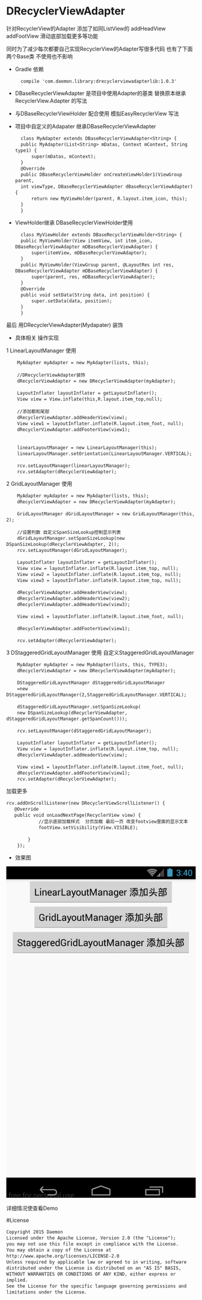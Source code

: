 # DRecyclerViewAdapter

针对RecyclerView的Adapter 
添加了如同ListView的 addHeadView  addFootView  滑动底部加载更多等功能


同时为了减少每次都要自己实现RecyclerView的Adapter写很多代码  也有了下面两个Base类 不使用也不影响

- Gradle 依赖 

		compile 'com.daemon.library:drecyclerviewadapterlib:1.0.3'	

- DBaseRecyclerViewAdapter  是项目中使用Adapter的基类  替换原本继承RecyclerView.Adapter 的写法
- 与DBaseRecyclerViewHolder 配合使用      模拟EasyRecyclerView 写法


- 项目中自定义的Adapater 继承DBaseRecyclerViewAdapter

        class MyAdapter extends DBaseRecyclerViewAdapter<String> {
        public MyAdapter(List<String> mDatas, Context mContext, String type1) {
            super(mDatas, mContext);
        }
        @Override
        public DBaseRecyclerViewHolder onCreateViewHolder1(ViewGroup parent, 
        int viewType, DBaseRecyclerViewAdapter dBaseRecyclerViewAdapter) {
            return new MyViewHolder(parent, R.layout.item_icon, this);
        }
        }


- ViewHolder继承 DBaseRecyclerViewHolder使用

        class MyViewHolder extends DBaseRecyclerViewHolder<String> {
        public MyViewHolder(View itemView, int item_icon, DBaseRecyclerViewAdapter mDBaseRecyclerViewAdapter) {
            super(itemView, mDBaseRecyclerViewAdapter);
        }
        public MyViewHolder(ViewGroup parent, @LayoutRes int res, DBaseRecyclerViewAdapter mDBaseRecyclerViewAdapter) {
            super(parent, res, mDBaseRecyclerViewAdapter);
        }
        @Override
        public void setData(String data, int position) {
            super.setData(data, position);
        }
        }

最后 用DRecyclerViewAdapter(Mydapater) 装饰



- 具体相关 操作实现 

1  LinearLayoutManager 使用  

        MyAdapter myAdapter = new MyAdapter(lists, this);
        
        //DRecyclerViewAdapter装饰
        dRecyclerViewAdapter = new DRecyclerViewAdapter(myAdapter);

        LayoutInflater layoutInflater = getLayoutInflater();
        View view = View.inflate(this,R.layout.item_top,null);

        //添加都和尾部
        dRecyclerViewAdapter.addHeaderView(view);
        View view1 = layoutInflater.inflate(R.layout.item_foot, null);
        dRecyclerViewAdapter.addFooterView(view1);
        

        linearLayoutManager = new LinearLayoutManager(this);
        linearLayoutManager.setOrientation(LinearLayoutManager.VERTICAL);

        rcv.setLayoutManager(linearLayoutManager);
		rcv.setAdapter(dRecyclerViewAdapter);
		
 2 GridLayoutManager 使用
  
        MyAdapter myAdapter = new MyAdapter(lists, this);
        dRecyclerViewAdapter = new DRecyclerViewAdapter(myAdapter);

        GridLayoutManager dGridLayoutManager = new GridLayoutManager(this, 2);
        
        //设置列数 自定义SpanSizeLookup控制显示列表
        dGridLayoutManager.setSpanSizeLookup(new DSpanSizeLookup(dRecyclerViewAdapter, 2));
        rcv.setLayoutManager(dGridLayoutManager);

        LayoutInflater layoutInflater = getLayoutInflater();
        View view = layoutInflater.inflate(R.layout.item_top, null);
        View view2 = layoutInflater.inflate(R.layout.item_top, null);
        View view3 = layoutInflater.inflate(R.layout.item_top, null);

        dRecyclerViewAdapter.addHeaderView(view);
        dRecyclerViewAdapter.addHeaderView(view2);
        dRecyclerViewAdapter.addHeaderView(view3);

        View view1 = layoutInflater.inflate(R.layout.item_foot, null);

        dRecyclerViewAdapter.addFooterView(view1);

        rcv.setAdapter(dRecyclerViewAdapter);

3 DStaggeredGridLayoutManager 使用 自定义StaggeredGridLayoutManager

        MyAdapter myAdapter = new MyAdapter(lists, this, TYPE3);
        dRecyclerViewAdapter = new DRecyclerViewAdapter(myAdapter);

        DStaggeredGridLayoutManager dStaggeredGridLayoutManager 
        =new DStaggeredGridLayoutManager(2,StaggeredGridLayoutManager.VERTICAL);

        dStaggeredGridLayoutManager.setSpanSizeLookup(
        new DSpanSizeLookup(dRecyclerViewAdapter, dStaggeredGridLayoutManager.getSpanCount()));

        rcv.setLayoutManager(dStaggeredGridLayoutManager);

        LayoutInflater layoutInflater = getLayoutInflater();
        View view = layoutInflater.inflate(R.layout.item_top, null);
        dRecyclerViewAdapter.addHeaderView(view);

        View view1 = layoutInflater.inflate(R.layout.item_foot, null);
        dRecyclerViewAdapter.addFooterView(view1);
        rcv.setAdapter(dRecyclerViewAdapter);
        
        
        
加载更多

	rcv.addOnScrollListener(new DRecyclerViewScrollListener() {
       @Override
       public void onLoadNextPage(RecyclerView view) {
       			//显示底部加载样式  分页加载 最后一页 改变footview里面的显示文本
           		footView.setVisibility(View.VISIBLE);
            
            }
        });
        
        
- 效果图

![GIF.gif](https://github.com/Daemon1993/DRecyclerViewAdapter/blob/master/GIF.gif)

详细情况使查看Demo

#License

    Copyright 2015 Daemon
    Licensed under the Apache License, Version 2.0 (the "License");
    you may not use this file except in compliance with the License.
    You may obtain a copy of the License at
    http://www.apache.org/licenses/LICENSE-2.0
    Unless required by applicable law or agreed to in writing, software
    distributed under the License is distributed on an "AS IS" BASIS,
    WITHOUT WARRANTIES OR CONDITIONS OF ANY KIND, either express or implied.
    See the License for the specific language governing permissions and
    limitations under the License.
